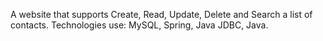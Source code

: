 A website that supports Create, Read, Update, Delete and Search a list of contacts. Technologies use: MySQL, Spring, Java JDBC, Java. 
